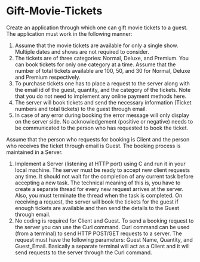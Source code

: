 # Gift-Movie-Tickets
Create an application through which one can gift movie tickets to a guest. The
application must work in the following manner:
1. Assume that the movie tickets are available for only a single show. Multiple dates and
shows are not required to consider.
2. The tickets are of three categories: Normal, Deluxe, and Premium. You can book
tickets for only one category at a time. Assume that the number of total tickets available
are 100, 50, and 30 for Normal, Deluxe and Premium respectively.
3. To purchase tickets one has to place a request to the server along with the email id of
the guest, quantity, and the category of the tickets. Note that you do not need to
implement any online payment methods here.
4. The server will book tickets and send the necessary information (Ticket numbers and
total tickets) to the guest through email.
5. In case of any error during booking the error message will only display on the server
side. No acknowledgement (positive or negative) needs to be communicated to the
person who has requested to book the ticket.


Assume that the person who requests for booking is Client and the person who receives the
ticket through email is Guest. The booking process is maintained in a Server.
1. Implement a Server (listening at HTTP port) using C and run it in your local machine.
The server must be ready to accept new client requests any time. It should not wait for
the completion of any current task before accepting a new task. The technical meaning
of this is, you have to create a separate thread for every new request arrives at the
server. Also, you must terminate the thread when the task is completed. On receiving a
request, the server will book the tickets for the guest if enough tickets are available and
then send the details to the Guest through email.
2. No coding is required for Client and Guest. To send a booking request to the server you
can use the Curl command. Curl command can be used (from a terminal) to send HTTP
POST/GET requests to a server. The request must have the following parameters:
Guest Name, Quantity, and Guest_Email. Basically a separate terminal will act as a
Client and it will send requests to the server through the Curl command.
